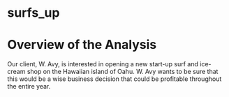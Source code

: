 # surfs_up

# Overview of the Analysis
Our client, W. Avy, is interested in opening a new start-up surf and ice-cream shop on the Hawaiian island of Oahu.  W. Avy wants to be sure that this would be a wise business decision that could be profitable throughout the entire year.
